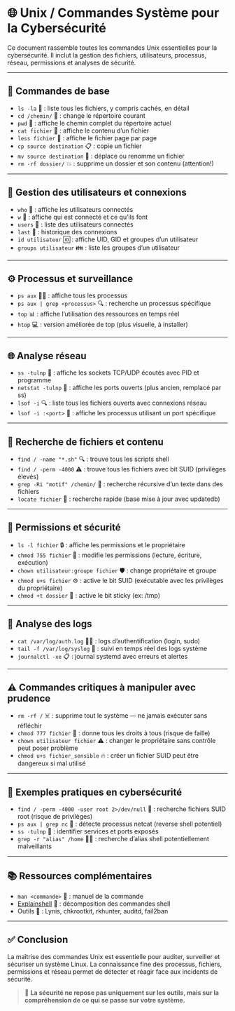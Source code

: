 # 🌐 Unix / Commandes Système pour la Cybersécurité

Ce document rassemble toutes les commandes Unix essentielles pour la cybersécurité. Il inclut la gestion des fichiers, utilisateurs, processus, réseau, permissions et analyses de sécurité.

---

## 🧰 Commandes de base

- `ls -la` 📂 : liste tous les fichiers, y compris cachés, en détail  
- `cd /chemin/` 📁 : change le répertoire courant  
- `pwd` 📍 : affiche le chemin complet du répertoire actuel  
- `cat fichier` 📄 : affiche le contenu d’un fichier  
- `less fichier` 📖 : affiche le fichier page par page  
- `cp source destination` 📋 : copie un fichier  
- `mv source destination` 🚚 : déplace ou renomme un fichier  
- `rm -rf dossier/` 💥 : supprime un dossier et son contenu (attention!)  

---

## 👤 Gestion des utilisateurs et connexions

- `who` 👥 : affiche les utilisateurs connectés  
- `w` 🔎 : affiche qui est connecté et ce qu’ils font  
- `users` 👤 : liste des utilisateurs connectés  
- `last` 📜 : historique des connexions  
- `id utilisateur` 🆔 : affiche UID, GID et groupes d’un utilisateur  
- `groups utilisateur` 👪 : liste les groupes d’un utilisateur  

---

## ⚙️ Processus et surveillance

- `ps aux` 🏃‍♂️ : affiche tous les processus  
- `ps aux | grep <processus>` 🔍 : recherche un processus spécifique  
- `top` 📊 : affiche l’utilisation des ressources en temps réel  
- `htop` 💻 : version améliorée de top (plus visuelle, à installer)  

---

## 🌐 Analyse réseau

- `ss -tulnp` 🔌 : affiche les sockets TCP/UDP écoutés avec PID et programme  
- `netstat -tulnp` 📡 : affiche les ports ouverts (plus ancien, remplacé par ss)  
- `lsof -i` 🔍 : liste tous les fichiers ouverts avec connexions réseau  
- `lsof -i :<port>` 🎯 : affiche les processus utilisant un port spécifique  

---

## 🔎 Recherche de fichiers et contenu

- `find / -name "*.sh"` 🔍 : trouve tous les scripts shell  
- `find / -perm -4000` ⚠️ : trouve tous les fichiers avec bit SUID (privilèges élevés)  
- `grep -Ri "motif" /chemin/` 🔦 : recherche récursive d’un texte dans des fichiers  
- `locate fichier` 🚀 : recherche rapide (base mise à jour avec updatedb)  

---

## 🔐 Permissions et sécurité

- `ls -l fichier` 🔒 : affiche les permissions et le propriétaire  
- `chmod 755 fichier` 🔧 : modifie les permissions (lecture, écriture, exécution)  
- `chown utilisateur:groupe fichier` 🛡️ : change propriétaire et groupe  
- `chmod u+s fichier` ⚙️ : active le bit SUID (exécutable avec les privilèges du propriétaire)  
- `chmod +t dossier` 🔐 : active le bit sticky (ex: /tmp)  

---

## 📑 Analyse des logs

- `cat /var/log/auth.log` 🕵️‍♂️ : logs d’authentification (login, sudo)  
- `tail -f /var/log/syslog` 👀 : suivi en temps réel des logs système  
- `journalctl -xe` 📋 : journal systemd avec erreurs et alertes  

---

## ⚠️ Commandes critiques à manipuler avec prudence

- `rm -rf /` ☠️ : supprime tout le système — ne jamais exécuter sans réfléchir  
- `chmod 777 fichier` 🚫 : donne tous les droits à tous (risque de faille)  
- `chown utilisateur fichier` ⚠️ : changer le propriétaire sans contrôle peut poser problème  
- `chmod u+s fichier_sensible` 🔥 : créer un fichier SUID peut être dangereux si mal utilisé  

---

## 🧪 Exemples pratiques en cybersécurité

- `find / -perm -4000 -user root 2>/dev/null` 🔎 : recherche fichiers SUID root (risque de privilèges)  
- `ps aux | grep nc` 🐚 : détecte processus netcat (reverse shell potentiel)  
- `ss -tulnp` 🔐 : identifier services et ports exposés  
- `grep -r "alias" /home` 🕵️‍♀️ : recherche d’alias shell potentiellement malveillants  

---

## 📚 Ressources complémentaires

- `man <commande>` 📖 : manuel de la commande  
- [Explainshell](https://explainshell.com) 🧩 : décomposition des commandes shell  
- Outils 🔧 : Lynis, chkrootkit, rkhunter, auditd, fail2ban  

---

## ✅ Conclusion

La maîtrise des commandes Unix est essentielle pour auditer, surveiller et sécuriser un système Linux. La connaissance fine des processus, fichiers, permissions et réseau permet de détecter et réagir face aux incidents de sécurité.

> 🧠 **La sécurité ne repose pas uniquement sur les outils, mais sur la compréhension de ce qui se passe sur votre système.**

